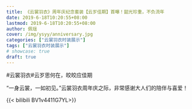 ```yaml
---
title: 《云裳羽衣》周年庆纪念套装【云岁佳期】首曝！韶光珍重，不负流年
date: 2019-6-18T10:20:55+08:00
lastmod: 2019-6-18T10:20:55+08:00
author: 佩瑶
cover: /img/ysyy/anniversary.jpg
categories: ["云裳羽衣时装展示"]
tags: ["云裳羽衣时装展示"]
# showcase: true
draft: true
---
```

#云裳羽衣#云岁思何在，皎皎应佳期

<!--more-->

“一身云裳，一如初见。”云裳羽衣周年庆之际，非常感谢大人们的陪伴与喜爱！

{{< bilibili BV1v4411G7YL>}}